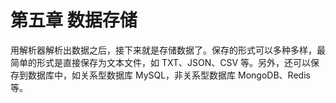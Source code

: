 # 第五章 数据存储

用解析器解析出数据之后，接下来就是存储数据了。保存的形式可以多种多样，最简单的形式是直接保存为文本文件，如 TXT、JSON、CSV 等。另外，还可以保存到数据库中，如关系型数据库 MySQL，非关系型数据库 MongoDB、Redis 等。